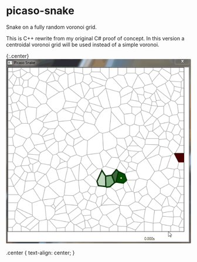 # picaso-snake
Snake on a fully random voronoi grid.

This is C++ rewrite from my original C# proof of concept.
In this version a centroidal voronoi grid will be used
instead of a simple voronoi.

{:.center}
![snake](picaso-snake.gif 'Picaso Snake - proof of concept')


.center {
  text-align: center;
}
